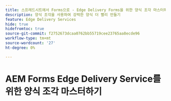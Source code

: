 ```yaml
---
title: 스프레드시트에서 Forms으로 - Edge Delivery Forms을 위한 양식 조각 마스터하기
description: 양식 조각을 사용하여 강력한 양식 더 빨리 만들기
feature: Edge Delivery Services
hide: true
hidefromtoc: true
source-git-commit: f2752673dcaa0762bb55719cee23765aa8ecde96
workflow-type: tm+mt
source-wordcount: '27'
ht-degree: 0%

---
```



# AEM Forms Edge Delivery Service를 위한 양식 조각 마스터하기
